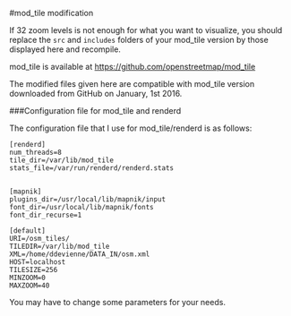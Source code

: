 #mod_tile modification

If 32 zoom levels is not enough for what you want to visualize, you should replace the `src` and `includes` folders of your mod_tile version by those displayed here and recompile.

mod_tile is available at https://github.com/openstreetmap/mod_tile

The modified files given here are compatible with mod_tile version downloaded from GitHub on January, 1st 2016.


###Configuration file for mod_tile and renderd

The configuration file that I use for mod_tile/renderd is as follows: 
```
[renderd]
num_threads=8
tile_dir=/var/lib/mod_tile
stats_file=/var/run/renderd/renderd.stats


[mapnik]
plugins_dir=/usr/local/lib/mapnik/input
font_dir=/usr/local/lib/mapnik/fonts
font_dir_recurse=1

[default]
URI=/osm_tiles/
TILEDIR=/var/lib/mod_tile
XML=/home/ddevienne/DATA_IN/osm.xml
HOST=localhost
TILESIZE=256
MINZOOM=0
MAXZOOM=40
```

You may have to change some parameters for your needs.
